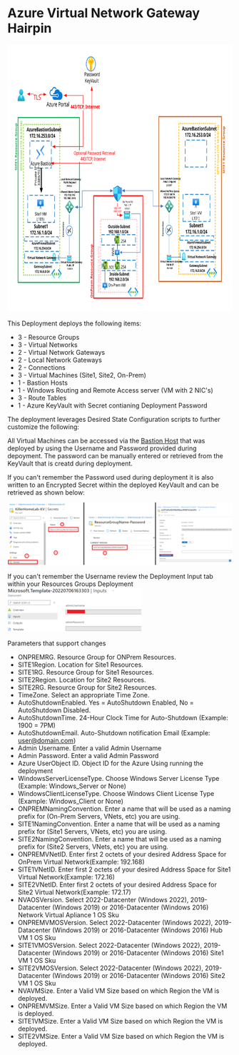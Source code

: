 # Azure Virtual Network Gateway Hairpin
<img src="./x_Images/AzureVirtualNetworkGatewayHairpin.svg" height="600" width="800"/>

This Deployment deploys the following items:

- 3 - Resource Groups
- 3 - Virtual Networks
- 2 - Virtual Network Gateways
- 2 - Local Network Gateways
- 2 - Connections
- 3 - Virtual Machines (Site1, Site2, On-Prem)
- 1 - Bastion Hosts
- 1 - Windows Routing and Remote Access server (VM with 2 NIC's)
- 3 - Route Tables
- 1 - Azure KeyVault with Secret contianing Deployment Password

The deployment leverages Desired State Configuration scripts to further customize the following:


All Virtual Machines can be accessed via the [Bastion Host](https://docs.microsoft.com/en-us/azure/bastion/bastion-overview) that was deployed by using the Username and Password provided during depoyment.  The password can be manually entered or retrieved from the KeyVault that is creatd during deployment.

If you can't remember the Password used during deployment it is also written to an Encrypted Secret within the deployed KeyVault and can be retrieved as shown below:

<img src="./x_Images/DeploymentPassword.png" width="600"/>

If you can't remember the Username review the Deployment Input tab within your Resources Groups Deployment
<img src="./x_Images/DeploymentUsername.png" width="300"/>

Parameters that support changes
- ONPREMRG.  Resource Group for ONPrem Resources.
- SITE1Region.  Location for Site1 Resources.
- SITE1RG.  Resource Group for Site1 Resources.
- SITE2Region.  Location for Site2 Resources.
- SITE2RG.  Resource Group for Site2 Resources.
- TimeZone.  Select an appropriate Time Zone.
- AutoShutdownEnabled.  Yes = AutoShutdown Enabled, No = AutoShutdown Disabled.
- AutoShutdownTime.  24-Hour Clock Time for Auto-Shutdown (Example: 1900 = 7PM)
- AutoShutdownEmail.  Auto-Shutdown notification Email (Example:  user@domain.com)
- Admin Username.  Enter a valid Admin Username
- Admin Password.  Enter a valid Admin Password
- Azure UserObject ID.  Object ID for the Azure Using running the deployment
- WindowsServerLicenseType.  Choose Windows Server License Type (Example:  Windows_Server or None)
- WindowsClientLicenseType.  Choose Windows Client License Type (Example:  Windows_Client or None)
- ONPREMNamingConvention. Enter a name that will be used as a naming prefix for (On-Prem Servers, VNets, etc) you are using.
- SITE1NamingConvention. Enter a name that will be used as a naming prefix for (Site1 Servers, VNets, etc) you are using.
- SITE2NamingConvention. Enter a name that will be used as a naming prefix for (Site2 Servers, VNets, etc) you are using.
- ONPREMVNetID.  Enter first 2 octets of your desired Address Space for OnPrem Virtual Network(Example:  192.168)
- SITE1VNetID.  Enter first 2 octets of your desired Address Space for Site1 Virtual Network(Example:  172.16)
- SITE2VNetID.  Enter first 2 octets of your desired Address Space for Site2 Virtual Network(Example:  172.17)
- NVAOSVersion.  Select 2022-Datacenter (Windows 2022), 2019-Datacenter (Windows 2019) or 2016-Datacenter (Windows 2016) Network Virtual Apliance 1 OS Sku
- ONPREMVMOSVersion.  Select 2022-Datacenter (Windows 2022), 2019-Datacenter (Windows 2019) or 2016-Datacenter (Windows 2016) Hub VM 1 OS Sku
- SITE1VMOSVersion.  Select 2022-Datacenter (Windows 2022), 2019-Datacenter (Windows 2019) or 2016-Datacenter (Windows 2016) Site1 VM 1 OS Sku
- SITE2VMOSVersion.  Select 2022-Datacenter (Windows 2022), 2019-Datacenter (Windows 2019) or 2016-Datacenter (Windows 2016) Site2 VM 1 OS Sku
- NVAVMSize.  Enter a Valid VM Size based on which Region the VM is deployed.
- ONPREMVMSize.  Enter a Valid VM Size based on which Region the VM is deployed.
- SITE1VMSize.  Enter a Valid VM Size based on which Region the VM is deployed.
- SITE2VMSize.  Enter a Valid VM Size based on which Region the VM is deployed.